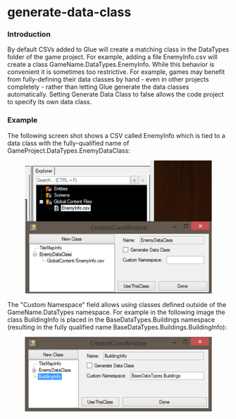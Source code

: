 # generate-data-class

### Introduction

By default CSVs added to Glue will create a matching class in the DataTypes folder of the game project. For example, adding a file EnemyInfo.csv will create a class GameName.DataTypes.EnemyInfo. While this behavior is convenient it is sometimes too restrictive. For example, games may benefit from fully-defining their data classes by hand - even in other projects completely - rather than letting Glue generate the data classes automatically. Setting Generate Data Class to false allows the code project to specify its own data class.

### Example

The following screen shot shows a CSV called EnemyInfo which is tied to a data class with the fully-qualified name of GameProject.DataTypes.EnemyDataClass:

<figure><img src="../../../../../.gitbook/assets/migrated_media-GenerateDataClassFalse.PNG" alt=""><figcaption></figcaption></figure>

&#x20;The "Custom Namespace" field allows using classes defined outside of the GameName.DataTypes namespace. For example in the following image the class BuildingInfo is placed in the BaseDataTypes.Buildings namespace (resulting in the fully qualified name BaseDataTypes.Buildings.BuildingInfo):&#x20;

<figure><img src="../../../../../.gitbook/assets/migrated_media-CustomNamespace.PNG" alt=""><figcaption></figcaption></figure>
